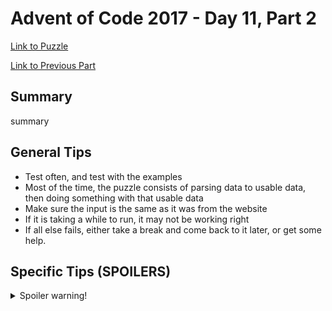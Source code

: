 # Advent of Code 2017 - Day 11, Part 2

[Link to Puzzle](https://adventofcode.com/2017/day/11#part2)

[Link to Previous Part](https://github.com/CodingAP/unofficial-aoc-syllabus/blob/main/years/2017/day11/part1.md)

## Summary
summary

## General Tips
- Test often, and test with the examples
- Most of the time, the puzzle consists of parsing data to usable data, then doing something with that usable data
- Make sure the input is the same as it was from the website
- If it is taking a while to run, it may not be working right
- If all else fails, either take a break and come back to it later, or get some help.

## Specific Tips (SPOILERS)
<details> <summary>Spoiler warning!</summary>

specific tips

</details>